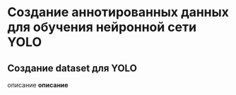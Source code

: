 # **Создание аннотированных данных для обучения нейронной сети YOLO**

## **Создание dataset для YOLO**

описание
**описание**
